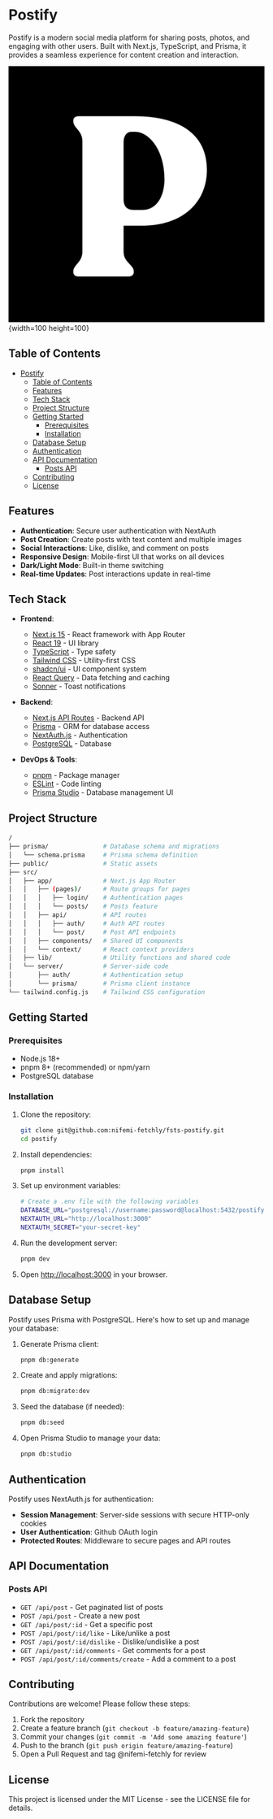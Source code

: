 # Postify

Postify is a modern social media platform for sharing posts, photos, and engaging with other users. Built with Next.js, TypeScript, and Prisma, it provides a seamless experience for content creation and interaction.

![Postify logo|200x200](/public/postify.png){width=100 height=100}

## Table of Contents

- [Postify](#postify)
  - [Table of Contents](#table-of-contents)
  - [Features](#features)
  - [Tech Stack](#tech-stack)
  - [Project Structure](#project-structure)
  - [Getting Started](#getting-started)
    - [Prerequisites](#prerequisites)
    - [Installation](#installation)
  - [Database Setup](#database-setup)
  - [Authentication](#authentication)
  - [API Documentation](#api-documentation)
    - [Posts API](#posts-api)
  - [Contributing](#contributing)
  - [License](#license)

## Features

- **Authentication**: Secure user authentication with NextAuth
- **Post Creation**: Create posts with text content and multiple images
- **Social Interactions**: Like, dislike, and comment on posts
- **Responsive Design**: Mobile-first UI that works on all devices
- **Dark/Light Mode**: Built-in theme switching
- **Real-time Updates**: Post interactions update in real-time

## Tech Stack

- **Frontend**:

  - [Next.js 15](https://nextjs.org/) - React framework with App Router
  - [React 19](https://react.dev/) - UI library
  - [TypeScript](https://www.typescriptlang.org/) - Type safety
  - [Tailwind CSS](https://tailwindcss.com/) - Utility-first CSS
  - [shadcn/ui](https://ui.shadcn.com/) - UI component system
  - [React Query](https://tanstack.com/query/latest) - Data fetching and caching
  - [Sonner](https://sonner.emilkowal.ski/) - Toast notifications

- **Backend**:

  - [Next.js API Routes](https://nextjs.org/docs/api-routes/introduction) - Backend API
  - [Prisma](https://www.prisma.io/) - ORM for database access
  - [NextAuth.js](https://next-auth.js.org/) - Authentication
  - [PostgreSQL](https://www.postgresql.org/) - Database

- **DevOps & Tools**:
  - [pnpm](https://pnpm.io/) - Package manager
  - [ESLint](https://eslint.org/) - Code linting
  - [Prisma Studio](https://www.prisma.io/studio) - Database management UI

## Project Structure

```bash
/
├── prisma/               # Database schema and migrations
│   └── schema.prisma     # Prisma schema definition
├── public/               # Static assets
├── src/
│   ├── app/              # Next.js App Router
│   │   ├── (pages)/      # Route groups for pages
│   │   │   ├── login/    # Authentication pages
│   │   │   └── posts/    # Posts feature
│   │   ├── api/          # API routes
│   │   │   ├── auth/     # Auth API routes
│   │   │   └── post/     # Post API endpoints
│   │   ├── components/   # Shared UI components
│   │   └── context/      # React context providers
│   ├── lib/              # Utility functions and shared code
│   └── server/           # Server-side code
│       ├── auth/         # Authentication setup
│       └── prisma/       # Prisma client instance
└── tailwind.config.js    # Tailwind CSS configuration
```

## Getting Started

### Prerequisites

- Node.js 18+
- pnpm 8+ (recommended) or npm/yarn
- PostgreSQL database

### Installation

1. Clone the repository:

   ```bash
   git clone git@github.com:nifemi-fetchly/fsts-postify.git
   cd postify
   ```

2. Install dependencies:

   ```bash
   pnpm install
   ```

3. Set up environment variables:

   ```bash
   # Create a .env file with the following variables
   DATABASE_URL="postgresql://username:password@localhost:5432/postify"
   NEXTAUTH_URL="http://localhost:3000"
   NEXTAUTH_SECRET="your-secret-key"
   ```

4. Run the development server:

   ```bash
   pnpm dev
   ```

5. Open [http://localhost:3000](http://localhost:3000) in your browser.

## Database Setup

Postify uses Prisma with PostgreSQL. Here's how to set up and manage your database:

1. Generate Prisma client:

   ```bash
   pnpm db:generate
   ```

2. Create and apply migrations:

   ```bash
   pnpm db:migrate:dev
   ```

3. Seed the database (if needed):

   ```bash
   pnpm db:seed
   ```

4. Open Prisma Studio to manage your data:

   ```bash
   pnpm db:studio
   ```

## Authentication

Postify uses NextAuth.js for authentication:

- **Session Management**: Server-side sessions with secure HTTP-only cookies
- **User Authentication**: Github OAuth login
- **Protected Routes**: Middleware to secure pages and API routes

## API Documentation

### Posts API

- `GET /api/post` - Get paginated list of posts
- `POST /api/post` - Create a new post
- `GET /api/post/:id` - Get a specific post
- `POST /api/post/:id/like` - Like/unlike a post
- `POST /api/post/:id/dislike` - Dislike/undislike a post
- `GET /api/post/:id/comments` - Get comments for a post
- `POST /api/post/:id/comments/create` - Add a comment to a post

## Contributing

Contributions are welcome! Please follow these steps:

1. Fork the repository
2. Create a feature branch (`git checkout -b feature/amazing-feature`)
3. Commit your changes (`git commit -m 'Add some amazing feature'`)
4. Push to the branch (`git push origin feature/amazing-feature`)
5. Open a Pull Request and tag @nifemi-fetchly for review

## License

This project is licensed under the MIT License - see the LICENSE file for details.
